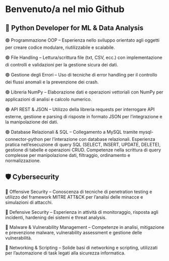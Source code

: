 # Benvenuto/a nel mio Github

## 🐍 Python Developer for ML & Data Analysis

🟢 Programmazione OOP – Esperienza nello sviluppo orientato agli oggetti per creare codice modulare, riutilizzabile e scalabile.

🟢 File Handling – Lettura/scrittura file (txt, CSV, ecc.) con implementazione di controlli e validazioni per la gestione sicura dei dati.

🟢 Gestione degli Errori – Uso di tecniche di error handling per il controllo dei flussi anomali e la prevenzione dei crash.

🟢 Libreria NumPy – Elaborazione dati e operazioni vettoriali con NumPy per applicazioni di analisi e calcolo numerico.

🟢 API REST & JSON – Utilizzo della libreria requests per interrogare API esterne, gestione e parsing di risposte in formato JSON per l’integrazione e la manipolazione dei dati.

🟢 Database Relazionali & SQL – Collegamento a MySQL tramite mysql-connector-python per l’interazione con database relazionali. Esperienza pratica nell’esecuzione di query SQL (SELECT, INSERT, UPDATE, DELETE), gestione di tabelle e operazioni CRUD. Competenze nella scrittura di query complesse per manipolazione dati, filtraggio, ordinamento e normalizzazione.

## 🛡️ Cybersecurity

🔵 Offensive Security – Conoscenza di tecniche di penetration testing e utilizzo del framework MITRE ATT&CK per l’analisi delle minacce e simulazioni di attacchi.

🔵 Defensive Security – Esperienza in attività di monitoraggio, risposta agli incidenti, hardening dei sistemi e threat analysis.

🔵 Malware & Vulnerability Management – Competenze in analisi, mitigazione e prevenzione malware, vulnerability assessment e gestione delle vulnerabilità.

🔵 Networking & Scripting – Solide basi di networking e scripting, utilizzati per l’automazione di task legati alla sicurezza informatica.

